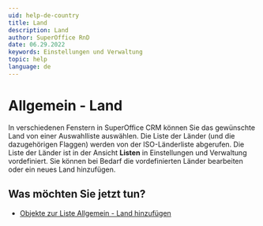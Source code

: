 ```yaml
---
uid: help-de-country
title: Land
description: Land
author: SuperOffice RnD
date: 06.29.2022
keywords: Einstellungen und Verwaltung
topic: help
language: de
---
```


# Allgemein - Land

In verschiedenen Fenstern in SuperOffice CRM können Sie das gewünschte Land von einer Auswahlliste auswählen. Die Liste der Länder (und die dazugehörigen Flaggen) werden von der ISO-Länderliste abgerufen. Die Liste der Länder ist in der Ansicht **Listen** in Einstellungen und Verwaltung vordefiniert. Sie können bei Bedarf die vordefinierten Länder bearbeiten oder ein neues Land hinzufügen.

## Was möchten Sie jetzt tun?

* [Objekte zur Liste Allgemein - Land hinzufügen][1]

<!-- Referenced links -->
[1]: add-items-to-country-list.md

<!-- Referenced images -->
